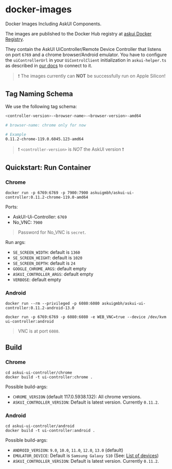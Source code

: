 # docker-images
Docker Images Including AskUI Components.

The images are published to the Docker Hub registry at [askui Docker Registry](https://hub.docker.com/repository/docker/askuigmbh/askui-ui-controller/general).

They contain the AskUI UiController/Remote Device Controller that listens on port `6769` and a chrome browser/Android emulator. You have to configure the `uiControllerUrl` in your `UiControlClient` initialization in `askui-helper.ts` as described in [our docs](https://docs.askui.com/docs/api/Configuration/askui-ui-control-client#uicontrollerurl) to connect to it.

> ❗️ The images currently can __NOT__ be successfully run on Apple Silicon!

## Tag Naming Schema
We use the following tag schema:

``` bash
<controller-version>-<browser-name>-<browser-version>-amd64

# browser-name: chrome only for now

# Example
0.11.2-chrome-119.0.6045.123-amd64
```

> ❗️ `<controller-version>` is _NOT_ the AskUI version ❗️

## Quickstart: Run Container

### Chrome

```shell
docker run -p 6769:6769 -p 7900:7900 askuigmbh/askui-ui-controller:0.11.2-chrome-119.0-amd64
```

Ports:

* AskUI-Ui-Controller: `6769`
* No_VNC: `7900`

> Password for No_VNC is `secret`.

Run args:

* `SE_SCREEN_WIDTH`: default is `1360`
* `SE_SCREEN_HEIGHT`: default is `1020`
* `SE_SCREEN_DEPTH`: default is `24`
* `GOOGLE_CHROME_ARGS`: default empty
* `ASKUI_CONTROLLER_ARGS`: default empty
* `VERBOSE`: default empty

### Android

```shell
docker run --rm --privileged -p 6080:6080 askuigmbh/askui-ui-controller:0.11.2-android-13.0

docker run -p 6769:6769 -p 6080:6080 -e WEB_VNC=true --device /dev/kvm ui-controller:android
```

> VNC is at port `6080`.

## Build

### Chrome

```shell
cd askui-ui-controller/chrome
docker build -t ui-controller:chrome .
```

Possible build-args:

* `CHROME_VERSION` (default 117.0.5938.132): All chrome versions.
* `ASKUI_CONTROLLER_VERSION`: Default is latest version. Currently `0.11.2`.

### Android

```shell
cd askui-ui-controller/android
docker build -t ui-controller:android .
```

Possible build-args:

* `ANDROID_VERSION`: `9.0`, `10.0`, `11.0`, `12.0`, `13.0` (default)
* `EMULATOR_DEVICE`: Default is `Samsung Galaxy S10` (See: [List of devices](https://github.com/budtmo/docker-android/tree/master#list-of-devices))
* `ASKUI_CONTROLLER_VERSION`: Default is latest version. Currently `0.11.2`.
